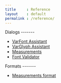 ```yaml
---
title     : Reference
layout    : default
permalink : /reference/
---
```


<div class='row'>
<div class='col' markdown='1'>
Dialogs
-------

- [VarFont Assistant](varfont-assistant)
- [VarGlyph Assistant](varglyph-assistant)
- [Measurements](measurements)
- [Font Validator](font-validator)
</div>
<div class='col' markdown='1'>
Formats
-------

- [Measurements format](measurements-format)
</div>
</div>
